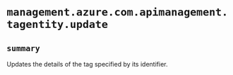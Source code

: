 # `management.azure.com.apimanagement.tagentity.update`

## `summary`
Updates the details of the tag specified by its identifier.


